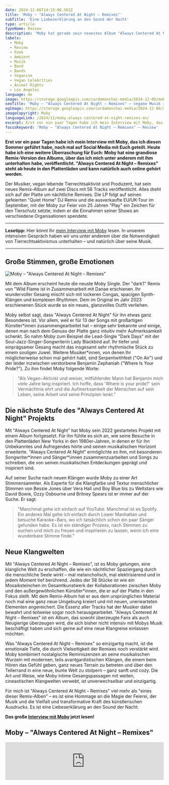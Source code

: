 ```yaml
---
date: 2024-12-06T14:15:06.561Z
title: 'Moby – "Always Centered At Night – Remixes"'
subTitle: 'Eine Liebeserklärung an den Sound der Nacht'
type: article
typeName: Review
description: 'Moby hat gerade sein neuestes Album "Always Centered At Night Remixes" veröffentlicht. Lest jetzt meine Review und hört Euch die 58 Songs an!'
labels:
  - Moby
  - Review
  - Punk
  - Ambient
  - Musik
  - Band
  - Bands
  - Veganism
  - Vegan Celebrities
  - Animal Rights
  - Los Angeles
language: de
image: https://storage.googleapis.com/cardamonchai-media/2024-12-06/moby-always-centered-at-night-remix-soundsvegan-com-jpg-imagine-080808_3c3a38_1024_768/640.webp
seoTitle: 'Moby – "Always Centered At Night – Remixes" – vegane Musik – Review'
ogImage: https://storage.googleapis.com/cardamonchai-media/2024-12-06/moby-always-centered-at-night-remix-soundsvegan-com-og-jpg-imagine-080808_3b3937_1200_628/640.webp
imageCopyright: Moby
languageLink: /2024/12/moby-always-centered-at-night-remixes-en/
excerpt: Erst vor ein paar Tagen habe ich mein Interview mit Moby, das ich diesen Sommer geführt habe, noch mal auf Social Media mit Euch geteilt. Heute habe ich eine weitere Überraschung für Euch – Moby hat eine grandiose Remix-Version des Albums, über das ich mich unter anderem mit ihm unterhalten habe, veröffentlicht. "Always Centered At Night – Remixes" steht ab heute in den Plattenläden und kann natürlich auch online gehört werden.
focusKeyword: 'Moby – "Always Centered At Night – Remixes" – Review'
---
```


**Erst vor ein paar Tagen habe ich mein Interview mit Moby, das ich diesen Sommer geführt habe, noch mal auf Social Media mit Euch geteilt. Heute habe ich eine weitere Überraschung für Euch: Moby hat eine grandiose Remix-Version des Albums, über das ich mich unter anderem mit ihm unterhalten habe, veröffentlicht. "Always Centered At Night – Remixes" steht ab heute in den Plattenläden und kann natürlich auch online gehört werden.**

Der Musiker, vegan lebende Tierrechtsaktivist und Produzent, hat sein neues Remix-Album auf zwei Discs mit 58 Tracks veröffentlicht. Alles dreht sich auf der Platte um nächtliche Remixes. Die LP folgt auf seinen gefeierten "Quiet Home" DJ Remix und die ausverkaufte EU/UK-Tour im September, mit der Moby zur Feier von 25 Jahren "Play" ein Zeichen für den Tierschutz setzte, indem er die Einnahmen seiner Shows an verschiedene Organisationen spendete.

---

**Lesetipp:** Hier könnt Ihr [mein Interview mit Moby](/2024/06/moby-interview/) lesen. In unserem intensiven Gespräch haben wir uns unter anderem über die Notwendigkeit von Tierrechtsaktivismus unterhalten – und natürlich über seine Musik.

---

## Große Stimmen, große Emotionen

![Moby – "Always Centered At Night – Remixes"](https://storage.googleapis.com/cardamonchai-media/2024-12-06/moby-always-centered-at-night-remix-soundsvegan-com-album-artwork-jpeg-imagine-080808_35322f_3000_3000/640.webp 'Moby – "Always Centered At Night – Remixes"')

Mit dem Album erscheint heute die neuste Moby Single. Der "dark1" Remix von "Wild Flame ist in Zusammenarbeit mit Danae erschienen. Ihr wundervoller Gesang mischt sich mit lockeren Congas, spacigen Synth-Klängen und komplexen Rhythmen. Dem im Original im Jahr 2023 erschienenen Stück wurde so ein neues, glanzvolles Outfit verliehen.

Moby selbst sagt, dass "Always Centered At Night" für ihn etwas ganz Besonderes ist. Vor allem, weil er für 13 der Songs mit großartigen Künstler\*innen zusammengearbeitet hat – einige sehr bekannte und einige, denen man nach dem Genuss der Platte ganz intuitiv mehr Aufmerksamkeit schenkt. So nahm Moby zum Beispiel die Lead-Single "Dark Days" mit der Soul-Jazz-Singer-Songwriterin Lady Blackbird auf. Ihr tiefer und einprägsamer Gesang macht das insgesamt sehr rhythmische Stück zu einem souligen Juwel. Weitere Musiker\*innen, von denen Ihr möglicherweise schon mal gehört habt, sind Serpentwithfeet ("On Air") und der leider inzwischen verstorbene Benjamin Zephaniah ("Where Is Your Pride?"). Zu ihm findet Moby folgende Worte:

> "Als Vegan−Aktivist und weiser, mitfühlender Mann hat Benjamin mich viele Jahre lang inspiriert. Ich hoffe, dass 'Where is your pride?' sein Vermächtnis ehrt und die Aufmerksamkeit der Menschen auf sein Leben, seine Arbeit und seine Prinzipien lenkt."

## Die nächste Stufe des "Always Centered At Night" Projekts

Mit "Always Centered At Night" hat Moby sein 2022 gestartetes Projekt mit einem Album fortgesetzt. Für ihn fühlte es sich an, wie seine Besuche in den Plattenläden New Yorks in den 1980er-Jahren, in denen er für ihn Unbekanntes und Aufregendes hörte und seinen musikalischen Horizont erweiterte. "Always Centered At Night" ermöglichte es ihm, mit besonderen Songwriter\*innen und Sänger\*\innen zusammenzuarbeiten und Songs zu schreiben, die von seinen musikalischen Entdeckungen geprägt und inspiriert sind.

Auf seiner Suche nach neuen Klängen wurde Moby zu einer Art Stimmensammler. Als Experte für die Klangfarbe und Textur menschlicher Stimmen von Bessie Jones über Vera Hall und Boy Blue bis zu Weltstars wie David Bowie, Ozzy Osbourne und Britney Spears ist er immer auf der Suche. Er sagt:

> "Manchmal gehe ich einfach auf YouTube. Manchmal ist es Spotify. Ein anderes Mal gehe ich einfach durch Lower Manhattan und besuche Karaoke−Bars, wo ich tatsächlich schon ein paar Sänger gefunden habe. Es ist ein ständiger Prozess, nach Stimmen zu suchen und mich zu freuen und inspirieren zu lassen, wenn ich eine wunderbare Stimme finde."

## Neue Klangwelten

Mit "Always Centered At Night – Remixes", ist es Moby gelungen, eine klangliche Welt zu erschaffen, die wie ein nächtlicher Spaziergang durch die menschliche Seele wirkt – mal melancholisch, mal elektrisierend und in jedem Moment tief berührend. Jedes der 58 Stücke ist wie ein Mosaiksteinchen im Gesamtkunstwerk der Kollaborationen zwischen Moby und den außergewöhnlichen Künstler\*innen, die er auf der Platte in den Fokus stellt. Mit dem Remix-Album hat er aus dem ursprünglichen Material noch mal eine ganz neue Umgebung kreiert und mit neuen, unerwarteten Elementen angereichert. Die Essenz aller Tracks hat der Musiker dabei bewahrt und teilweise sogar noch herausgearbeitet. "Always Centered At Night – Remixes" ist ein Album, das sowohl überzeugte Fans als auch Neugierige überzeugen wird, die sich bisher nicht intensiv mit Mobys Musik beschäftigt haben und sich gerne auf eine neue Klangreise einlassen möchten.

Was "Always Centered At Night – Remixes" so einzigartig macht, ist die emotionale Tiefe, die durch Vielseitigkeit der Remixes noch verstärkt wird. Moby kombiniert nostalgische Reminiszenzen an seine musikalischen Wurzeln mit modernen, teils avantgardistischen Klängen, die einem beim Hören das Gefühl geben, ganz neues Terrain zu betreten und über den Tellerrand in eine neue, bunte Welt zu stolpern – ganz sanft und cozy. Die Art und Weise, wie Moby intime Gesangspassagen mit weiten, cineastischen Klangwelten verwebt, ist unverwechselbar und einzigartig.

Für mich ist "Always Centered At Night – Remixes" viel mehr als "eines dieser Remix-Alben" – es ist eine Hommage an die Magie der Feierei, der Musik und die Vielfalt und transformative Kraft des künstlerischen Ausdrucks. Es ist eine Liebeserklärung an den Sound der Nacht.

**Das große [Interview mit Moby](/2024/06/moby-interview/) jetzt lesen!**

## Moby – "Always Centered At Night – Remixes"

<iframe
  style="border: 0; width: 100%; height: 120px;"
  src="https://bandcamp.com/EmbeddedPlayer/album=2472880680/size=large/bgcol=ffffff/linkcol=5c9b72/tracklist=false/artwork=small/transparent=true/"
  seamless
>
  <a href="https://moby.bandcamp.com/album/always-centered-at-night-remixes">
    always centered at night - remixes by moby
  </a>
</iframe>
